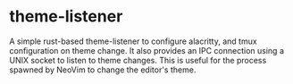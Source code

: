 # theme-listener
A simple rust-based theme-listener to configure alacritty, and tmux configuration on theme change. It also provides an IPC connection using a UNIX socket to listen to theme changes. This is useful for the process spawned by NeoVim to change the editor's theme.
